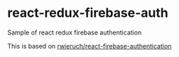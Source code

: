# react-redux-firebase-auth
Sample of react redux firebase authentication

This is based on [rwieruch/react-firebase-authentication](https://github.com/rwieruch/react-firebase-authentication/blob/master/src/firebase/firebase.js)
